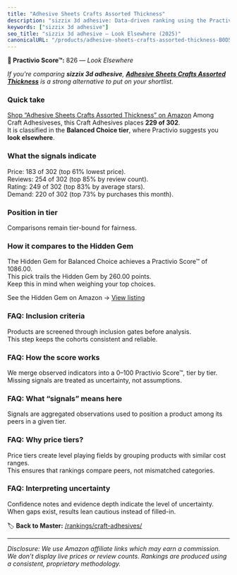 ```yaml
---
title: "Adhesive Sheets Crafts Assorted Thickness"
description: "sizzix 3d adhesive: Data-driven ranking using the Practivio Score™. Positioned by quality, value, demand, findability, momentum."
keywords: ["sizzix 3d adhesive"]
seo_title: "sizzix 3d adhesive — Look Elsewhere (2025)"
canonicalURL: "/products/adhesive-sheets-crafts-assorted-thickness-B0D5ZNLN8W/"
---
```


**🚫 Practivio Score™:** 826 — _Look Elsewhere_


*If you're comparing **sizzix 3d adhesive**, **[Adhesive Sheets Crafts Assorted Thickness](https://www.amazon.com/dp/B0D5ZNLN8W?tag=practivio-20)** is a strong alternative to put on your shortlist.*
### Quick take
[Shop “Adhesive Sheets Crafts Assorted Thickness” on Amazon](https://www.amazon.com/dp/B0D5ZNLN8W?tag=practivio-20)
Among Craft Adhesiveses, this Craft Adhesives places **229 of 302**.  
It is classified in the **Balanced Choice tier**, where Practivio suggests you **look elsewhere**.

### What the signals indicate
Price: 183 of 302 (top 61% lowest price).  
Reviews: 254 of 302 (top 85% by review count).  
Rating: 249 of 302 (top 83% by average stars).  
Demand: 220 of 302 (top 73% by purchases this month).

### Position in tier
Comparisons remain tier-bound for fairness.

### How it compares to the Hidden Gem
The Hidden Gem for Balanced Choice achieves a Practivio Score™ of 1086.00.  
This pick trails the Hidden Gem by 260.00 points.  
Keep this in mind when weighing your top choices.  

See the Hidden Gem on Amazon → [View listing](https://www.amazon.com/dp/B000VXO4L2?tag=practivio-20)

### FAQ: Inclusion criteria
Products are screened through inclusion gates before analysis.  
This step keeps the cohorts consistent and reliable.

### FAQ: How the score works
We merge observed indicators into a 0–100 Practivio Score™, tier by tier.  
Missing signals are treated as uncertainty, not assumptions.

### FAQ: What “signals” means here
Signals are aggregated observations used to position a product among its peers in a given tier.

### FAQ: Why price tiers?
Price tiers create level playing fields by grouping products with similar cost ranges.  
This ensures that rankings compare peers, not mismatched categories.

### FAQ: Interpreting uncertainty
Confidence notes and evidence depth indicate the level of uncertainty.  
When gaps exist, results lean cautious instead of filled-in.


🏷️ **Back to Master:** [/rankings/craft-adhesives/](/rankings/craft-adhesives/)

---
_Disclosure: We use Amazon affiliate links which may earn a commission. We don’t display live prices or review counts. Rankings are produced using a consistent, proprietary methodology._
